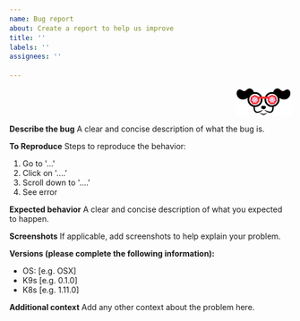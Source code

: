 ```yaml
---
name: Bug report
about: Create a report to help us improve
title: ''
labels: ''
assignees: ''

---
```


<img src="./assets/k9s_err.png" align="right" width="100" height="auto"/>

<br/>
<br/>
<br/>


**Describe the bug**
A clear and concise description of what the bug is.

**To Reproduce**
Steps to reproduce the behavior:
1. Go to '...'
2. Click on '....'
3. Scroll down to '....'
4. See error

**Expected behavior**
A clear and concise description of what you expected to happen.

**Screenshots**
If applicable, add screenshots to help explain your problem.

**Versions (please complete the following information):**
 - OS: [e.g. OSX]
 - K9s [e.g. 0.1.0]
 - K8s [e.g. 1.11.0]

**Additional context**
Add any other context about the problem here.
